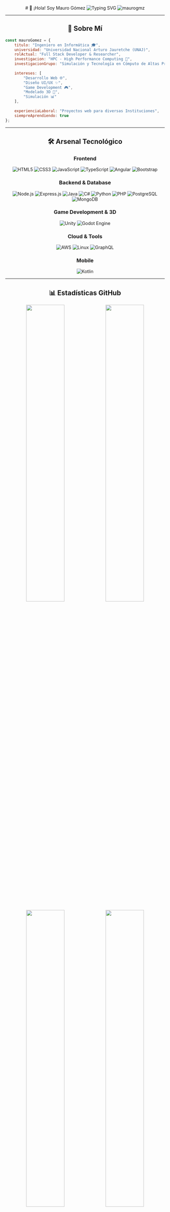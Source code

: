 <div align="center">
# 👋 ¡Hola! Soy Mauro Gómez

<img src="https://readme-typing-svg.herokuapp.com?font=Fira+Code&size=25&duration=3000&pause=1000&color=00D9FF&center=true&vCenter=true&width=600&lines=Ingeniero+en+Inform%C3%A1tica;Desarrollador+Full+Stack;Especialista+en+UI%2FUX;Game+Developer" alt="Typing SVG" />

<img src="https://komarev.com/ghpvc/?username=maurogmz&label=Profile%20views&color=0e75b6&style=flat" alt="maurogmz" />

---

## 🚀 Sobre Mí

</div>

```javascript
const mauroGomez = {
    titulo: "Ingeniero en Informática 🎓",
    universidad: "Universidad Nacional Arturo Jauretche (UNAJ)",
    rolActual: "Full Stack Developer & Researcher",
    investigacion: "HPC - High Performance Computing 🔬",
    investigacionGrupo: "Simulación y Tecnología en Cómputo de Altas Prestaciones",
    
    intereses: [
        "Desarrollo Web 🌐",
        "Diseño UI/UX ✨", 
        "Game Development 🎮",
        "Modelado 3D 🎨",
        "Simulación 📊"
    ],
    
    experienciaLaboral: "Proyectos web para diversas Instituciones",
    siempreAprendiendo: true
};
```

<div align="center">

---

## 🛠️ Arsenal Tecnológico

### Frontend
![HTML5](https://img.shields.io/badge/html5-%23E34F26.svg?style=for-the-badge&logo=html5&logoColor=white)
![CSS3](https://img.shields.io/badge/css3-%231572B6.svg?style=for-the-badge&logo=css3&logoColor=white)
![JavaScript](https://img.shields.io/badge/javascript-%23323330.svg?style=for-the-badge&logo=javascript&logoColor=%23F7DF1E)
![TypeScript](https://img.shields.io/badge/typescript-%23007ACC.svg?style=for-the-badge&logo=typescript&logoColor=white)
![Angular](https://img.shields.io/badge/angular-%23DD0031.svg?style=for-the-badge&logo=angular&logoColor=white)
![Bootstrap](https://img.shields.io/badge/bootstrap-%23563D7C.svg?style=for-the-badge&logo=bootstrap&logoColor=white)

### Backend & Database
![Node.js](https://img.shields.io/badge/node.js-6DA55F?style=for-the-badge&logo=node.js&logoColor=white)
![Express.js](https://img.shields.io/badge/express.js-%23404d59.svg?style=for-the-badge&logo=express&logoColor=%2361DAFB)
![Java](https://img.shields.io/badge/java-%23ED8B00.svg?style=for-the-badge&logo=openjdk&logoColor=white)
![C#](https://img.shields.io/badge/c%23-%23239120.svg?style=for-the-badge&logo=c-sharp&logoColor=white)
![Python](https://img.shields.io/badge/python-3670A0?style=for-the-badge&logo=python&logoColor=ffdd54)
![PHP](https://img.shields.io/badge/php-%23777BB4.svg?style=for-the-badge&logo=php&logoColor=white)
![PostgreSQL](https://img.shields.io/badge/postgresql-%23316192.svg?style=for-the-badge&logo=postgresql&logoColor=white)
![MongoDB](https://img.shields.io/badge/MongoDB-%234ea94b.svg?style=for-the-badge&logo=mongodb&logoColor=white)

### Game Development & 3D
![Unity](https://img.shields.io/badge/unity-%23000000.svg?style=for-the-badge&logo=unity&logoColor=white)
![Godot Engine](https://img.shields.io/badge/GODOT-%23FFFFFF.svg?style=for-the-badge&logo=godot-engine)

### Cloud & Tools
![AWS](https://img.shields.io/badge/AWS-%23FF9900.svg?style=for-the-badge&logo=amazon-aws&logoColor=white)
![Linux](https://img.shields.io/badge/Linux-FCC624?style=for-the-badge&logo=linux&logoColor=black)
![GraphQL](https://img.shields.io/badge/-GraphQL-E10098?style=for-the-badge&logo=graphql&logoColor=white)

### Mobile
![Kotlin](https://img.shields.io/badge/kotlin-%237F52FF.svg?style=for-the-badge&logo=kotlin&logoColor=white)

---

## 📊 Estadísticas GitHub

<img width="49%" src="https://github-readme-stats.vercel.app/api?username=maurogmz&show_icons=true&theme=tokyonight&hide_border=true&locale=es" />
<img width="49%" src="https://github-readme-streak-stats.herokuapp.com/?user=maurogmz&theme=tokyonight&hide_border=true&locale=es" />

<img width="49%" src="https://github-readme-stats.vercel.app/api/top-langs/?username=maurogmz&layout=compact&theme=tokyonight&hide_border=true&locale=es" />
<img width="49%" src="https://github-readme-activity-graph.vercel.app/graph?username=maurogmz&theme=tokyo-night&hide_border=true" />

---

## 🎯 Áreas de Especialización

<table>
<tr>
<td width="50%">

### 💻 Desarrollo Web
- **Frontend**: Interfaces modernas y responsivas
- **Backend**
- **Full Stack**
- **UI/UX**

</td>
<td width="50%">

### 🔬 Investigación
- **High Performance Computing**
- **Simulación en salud**
- **Aplicaciones de interés social**

</td>
</tr>
<tr>
<td width="50%">

### 🎮 Game Development
- **Unity**: Juegos 2D y 3D
- **Godot**: Desarrollo multiplataforma
- **Modelado 3D**: Assets y ambientes
- **Game Design**: Mecánicas y narrativa

</td>
<td width="50%">

### 🏢 Experiencia
- **Secretaría de Políticas Universitarias (SPU)**
- **Desarrollo para instituciones públicas**
- **Proyectos web gubernamentales**
- **Soluciones a medida**

</td>
</tr>
</table>

---

## 🏆 Trofeos de GitHub

[![trophy](https://github-profile-trophy.vercel.app/?username=maurogmz&theme=tokyonight&no-frame=true&no-bg=false&margin-w=4)](https://github.com/ryo-ma/github-profile-trophy)

---

## 🌟 Proyectos Destacados

<div align="center">

[![Readme Card](https://github-readme-stats.vercel.app/api/pin/?username=maurogmz&repo=anime-front-web&theme=tokyonight&hide_border=true)](https://github.com/maurogmz/anime-front-web)
[![Readme Card](https://github-readme-stats.vercel.app/api/pin/?username=maurogmz&repo=web-practices-scanner&theme=tokyonight&hide_border=true)](https://github.com/maurogmz/web-practices-scanner)

</div>

---

## 📞 Contacto

<div align="center">

[![Gmail](https://img.shields.io/badge/Gmail-D14836?style=for-the-badge&logo=gmail&logoColor=white)](mailto:mauro.f.gmz@gmail.com)
[![LinkedIn](https://img.shields.io/badge/linkedin-%230077B5.svg?style=for-the-badge&logo=linkedin&logoColor=white)](https://www.linkedin.com/in/maurogmz/)
[![Instagram](https://img.shields.io/badge/Instagram-%23E4405F.svg?style=for-the-badge&logo=Instagram&logoColor=white)](https://www.instagram.com/maurogomez_mfg)


---

<img src="https://capsule-render.vercel.app/api?type=waving&color=gradient&height=100&section=footer&text=¡Gracias%20por%20visitar!&fontSize=16&fontColor=fff&animation=twinkling&fontAlignY=35"/>

</div>

---

<div align="center">


![Coding](https://media.giphy.com/media/3oKIPnAiaMCws8nOsE/giphy.gif)

</div>
